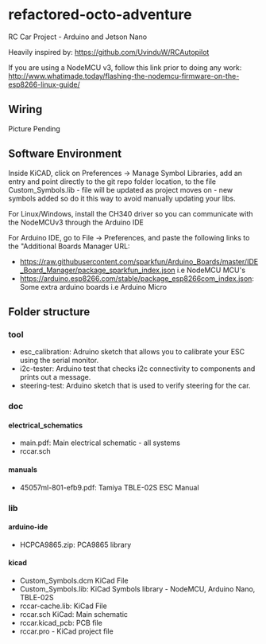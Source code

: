 # refactored-octo-adventure
RC Car Project - Arduino and Jetson Nano

Heavily inspired by: https://github.com/UvinduW/RCAutopilot

If you are using a NodeMCU v3, follow this link prior to doing any work: http://www.whatimade.today/flashing-the-nodemcu-firmware-on-the-esp8266-linux-guide/

## Wiring

Picture Pending


## Software Environment

Inside KiCAD, click on Preferences -> Manage Symbol Libraries, add an entry and point directly to the git repo folder location, to the file Custom_Symbols.lib - file will be updated as project moves on - new symbols added so do it this way to avoid manually updating your libs.

For Linux/Windows, install the CH340 driver so you can communicate with the NodeMCUv3 through the Arduino IDE

For Arduino IDE, go to File -> Preferences, and paste the following links to the "Additional Boards Manager URL:

 - https://raw.githubusercontent.com/sparkfun/Arduino_Boards/master/IDE_Board_Manager/package_sparkfun_index.json i.e NodeMCU MCU's
 - https://arduino.esp8266.com/stable/package_esp8266com_index.json: Some extra arduino boards i.e Arduino Micro


## Folder structure

### tool
 - esc_calibration: Adruino sketch that allows you to calibrate your ESC using the serial monitor.
 - i2c-tester: Arduino test that checks i2c connectivity to components and prints out a message.
 - steering-test: Arduino sketch that is used to verify steering for the car.
### doc
#### electrical_schematics
 - main.pdf: Main electrical schematic - all systems
 - rccar.sch
#### manuals
 - 45057ml-801-efb9.pdf: Tamiya TBLE-02S ESC Manual

### lib
#### arduino-ide
 - HCPCA9865.zip: PCA9865 library
#### kicad
 - Custom_Symbols.dcm KiCad File
 - Custom_Symbols.lib: KiCad Symbols library - NodeMCU, Arduino Nano, TBLE-02S
 - rccar-cache.lib: KiCad File
 - rccar.sch KiCad: Main schematic
 - rccar.kicad_pcb: PCB file
 - rccar.pro - KiCad project file

